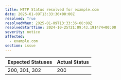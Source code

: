 ```yaml
---
title: HTTP Status resolved for example.com
date: 2025-01-09T13:33:36+00:00Z
resolved: True
resolvedWhen: 2025-01-09T13:33:36+00:00Z
resolvedStartTime: 2024-10-25T21:09:43.191474+00:00
severity: notice
affected:
  - example.com
section: issue
---
```


| Expected Statuses | Actual Status  |
|-------------------|----------------|
| 200, 301, 302 | 200 |
